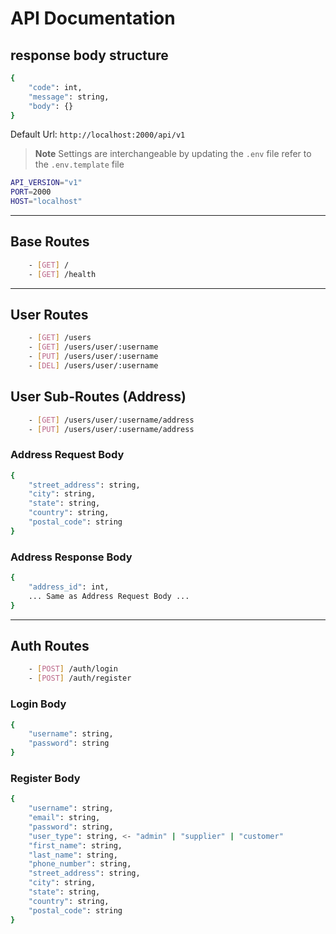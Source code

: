 # API Documentation

## response body structure

```bash
{
    "code": int,
    "message": string,
    "body": {}
}
```

Default Url: `http://localhost:2000/api/v1`

> **Note** Settings are interchangeable by updating the `.env` file refer to the `.env.template` file

```bash
API_VERSION="v1"
PORT=2000
HOST="localhost"
```

---

## Base Routes

```bash
    - [GET] /
    - [GET] /health
```

---

## User Routes

```bash
    - [GET] /users
    - [GET] /users/user/:username
    - [PUT] /users/user/:username
    - [DEL] /users/user/:username
```

## User Sub-Routes (Address)

```bash
    - [GET] /users/user/:username/address
    - [PUT] /users/user/:username/address
```

### Address Request Body

```bash
{
    "street_address": string,
    "city": string,
    "state": string,
    "country": string,
    "postal_code": string
}
```

### Address Response Body

```bash
{
    "address_id": int,
    ... Same as Address Request Body ...
}
```

---

## Auth Routes

```bash
    - [POST] /auth/login
    - [POST] /auth/register
```

### Login Body

```bash
{
    "username": string,
    "password": string
}
```

### Register Body

```bash
{
    "username": string,
    "email": string,
    "password": string,
    "user_type": string, <- "admin" | "supplier" | "customer"
    "first_name": string,
    "last_name": string,
    "phone_number": string,
    "street_address": string,
    "city": string,
    "state": string,
    "country": string,
    "postal_code": string
}
```

